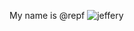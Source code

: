 My name is @repf
![jeffery](https://i.kym-cdn.com/entries/icons/original/000/016/894/mynameehhjeff.jpg)

<!---
repf/repf is a ✨ special ✨ repository because its `README.md` (this file) appears on your GitHub profile.
You can click the Preview link to take a look at your changes.
--->
